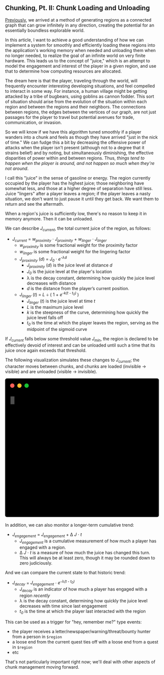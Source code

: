 ## Chunking, Pt. II: Chunk Loading and Unloading

[Previously](../008_chunking_i/), we arrived at a method of generating regions as a connected graph that can grow infinitely in any direction, creating the potential for an essentially boundless explorable world.

In this article, I want to achieve a good understanding of how we can implement a system for smoothly and efficiently loading these regions into the application's working memory when needed and unloading them when no longer needed, to realize the goal of an infinite world on very finite hardware. This leads us to the concept of "juice," which is an attempt to model the engagement and interest of the player in a given region, and use that to determine how computing resources are allocated.

The dream here is that the player, traveling through the world, will frequently encounter interesting developing situations, and feel compelled to interact in some way. For instance, a human village might be getting attacked by a tribe of bugbears, using goblins as cannon fodder. This sort of situation should arise from the evolution of the situation within each region and between the regions and their neighbors. The connections between regions, the edges between the vertices of our graph, are not just passages for the player to travel but potential avenues for trade, communication, or invasion.

So we will know if we have this algorithm tuned smoothly if a player wanders into a chunk and feels as though they have arrived "just in the nick of time."  We can fudge this a bit by decreasing the offensive power of attacks when the player isn't present (although not to a degree that it strains belief) and by noting, but simultaneously diminishing, the effective disparities of power within and between regions. Thus, _things tend to happen when the player is around, and not happen so much when they're not around_.

I call this "juice" in the sense of gasoline or energy. The region currently occupied by the player has the highest juice; those neighboring have somewhat less, and those at a higher degree of separation have still less. Juice "lingers" after a player leaves a region; if the player leaves a nasty situation, we don't want to just pause it until they get back. We want them to return and see the aftermath.

When a region's juice is sufficiently low, there's no reason to keep it in memory anymore. Then it can be unloaded.

We can describe _J<sub>current</sub>_, the total current juice of the region, as follows:

- _J<sub>current</sub>_ = _w<sub>proximity</sub>_ ⋅ _J<sub>proximity</sub>_ + _w<sub>linger</sub>_ ⋅ _J<sub>linger</sub>_
  - _w<sub>proximity</sub>_ is some fractional weight for the proximity factor
  - _w<sub>linger</sub>_ is some fractional weight for the lingering factor
  - _J<sub>proximity</sub>_ (_d_) = _J<sub>0</sub>_ ⋅ _e<sup>-λd</sup>_
    - _J<sub>proximity</sub>_ (_d_) is the juice level at distance _d_
    - _J<sub>0</sub>_ is the juice level at the player's location
    - λ is the decay constant, determining how quickly the juice level decreases with distance
    - _d_ is the distance from the player’s current position.
  - _J<sub>linger</sub>_ (_t_) = _L_ ÷ ( 1 + _e<sup>-k(t - t<sub>0</sub>) </sup>_ )
    - _J<sub>linger</sub>_ (_t_) is the juice level at time _t_
    - _L_ is the maximum juice level
    - _k_ is the steepness of the curve, determining how quickly the juice level falls off
    - _t<sub>0</sub>_ is the time at which the player leaves the region, serving as the midpoint of the sigmoid curve

If _J<sub>current</sub>_ falls below some threshold value _J<sub>min</sub>_, the region is declared to be effectively devoid of interest and can be unloaded until such a time that its juice once again exceeds that threshold.

The following visualization simulates these changes to _J<sub>current</sub>_; the character moves between chunks, and chunks are loaded (invisible -> visible) and are unloaded (visible -> invisible).

![Jcurrent changes](./images/juice_simulator.svg)

In addition, we can also monitor a longer-term cumulative trend:

- _J<sub>engagement</sub>_ = _J<sub>engagement</sub>_ + Δ _J_ ⋅ _t_
  - _J<sub>engagement</sub>_ is a cumulative measurement of how much a player has engaged with a region.
  - Δ _J_ ⋅ _t_ is a measure of how much the juice has changed this turn. This will always be at least zero, though it may be rounded down to zero judiciously.

And we can compare the current state to that historic trend:

- _J<sub>decay</sub>_ = _J<sub>engagement</sub>_ ⋅ _e<sup>-λ(t - t<sub>0</sub>)</sup>_
  - _J<sub>decay</sub>_ is an indicator of how much a player has engaged with a region _recently_
  - λ is the decay constant, determining how quickly the juice level decreases with time since last engagement
  - _t<sub>0</sub>_ is the time at which the player last interacted with the region

This can be used as a trigger for "hey, remember me?" type events:

- the player receives a letter/newspaper/warning/threat/bounty hunter from a person in `$region`
- a loose end from the current quest ties off with a loose end from a quest in `$region`
- etc

That's not particularly important right now; we'll deal with other aspects of chunk management moving forward.
